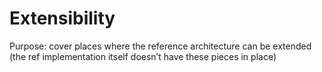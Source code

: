<h1>Extensibility</h1>

Purpose: cover places where the reference architecture can be extended (the ref implementation itself doesn’t have these pieces in place) 